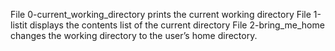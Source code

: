 File 0-current_working_directory prints the current working directory
File 1-listit displays the contents list of the current directory
File 2-bring_me_home changes the working directory to the user’s home directory.
